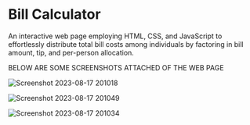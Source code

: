 # Bill Calculator
An interactive web page employing HTML, CSS, and JavaScript to effortlessly distribute total bill costs among individuals by factoring in bill amount, tip, and per-person allocation.

BELOW ARE SOME SCREENSHOTS ATTACHED OF THE WEB PAGE

![Screenshot 2023-08-17 201018](https://github.com/joydeepsarkar99/BillCalculator/assets/138491246/058d0fe1-a0a7-4026-9b6d-9449dc53a6fe)

![Screenshot 2023-08-17 201049](https://github.com/joydeepsarkar99/BillCalculator/assets/138491246/7612b2c5-fc28-41ba-9c5e-8928b3848207)

![Screenshot 2023-08-17 201034](https://github.com/joydeepsarkar99/BillCalculator/assets/138491246/55465761-53d8-44db-8e7c-19d9628c4951)
